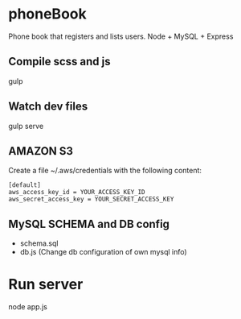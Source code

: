 # phoneBook
Phone book that registers and lists users. Node + MySQL + Express

## Compile scss and js
gulp

## Watch dev files
gulp serve

## AMAZON S3

Create a file ~/.aws/credentials with the following content:
```
[default]
aws_access_key_id = YOUR_ACCESS_KEY_ID
aws_secret_access_key = YOUR_SECRET_ACCESS_KEY
```
## MySQL SCHEMA and DB config

- schema.sql
- db.js (Change db configuration of own mysql info)

# Run server
node app.js